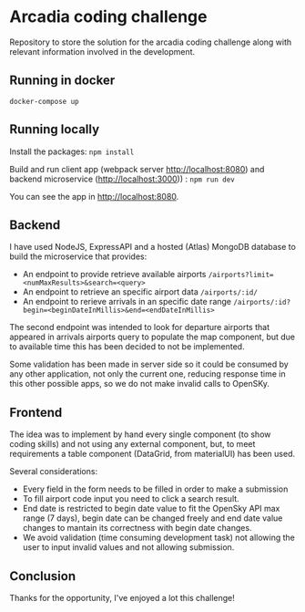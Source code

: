 # Arcadia coding challenge
Repository to store the solution for the arcadia coding challenge along with relevant information involved in the development.

## Running in docker
`docker-compose up`

## Running locally

Install the packages:
`npm install`

Build and run client app (webpack server [http://localhost:8080](http://localhost:8080)) and backend microservice ([http://localhost:3000](http://localhost:3000))) :
`npm run dev`

You can see the app in [http://localhost:8080](http://localhost:8080).

## Backend
I have used NodeJS, ExpressAPI and a hosted (Atlas) MongoDB database to build the microservice that provides:

- An endpoint to provide retrieve available airports `/airports?limit=<numMaxResults>&search=<query>`
- An endpoint to retrieve an specific airport data `/airports/:id/`
- An endpoint to rerieve arrivals in an specific date range `/airports/:id?begin=<beginDateInMillis>&end=<endDateInMillis>`

The second endpoint was intended to look for departure airports that appeared in arrivals airports query to populate the map component, but due to available time this has been decided to not be implemented.

Some validation has been made in server side so it could be consumed by any other application, not only the current one, reducing response time in this other possible apps, so we do not make invalid calls to OpenSKy.

## Frontend
The idea was to implement by hand every single component (to show coding skills) and not using any external component, but, to meet requirements a table component (DataGrid, from materialUI) has been used.

Several considerations:
- Every field in the form needs to be filled in order to make a submission
- To fill airport code input you need to click a search result.
- End date is restricted to begin date value to fit the OpenSky API max range (7 days), begin date can be changed freely and end date value changes to mantain its correctness with begin date changes. 
- We avoid validation (time consuming development task) not allowing the user to input invalid values and not allowing submission.

## Conclusion
Thanks for the opportunity, I've enjoyed a lot this challenge!
